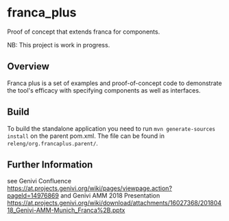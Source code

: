 # franca_plus
Proof of concept that extends franca for components.





NB: This project is work in progress.

## Overview
Franca plus is a set of examples and proof-of-concept code to demonstrate the tool's efficacy with specifying components 
as well as interfaces. 

## Build
To build the standalone application you need to run ``mvn generate-sources install`` on the parent pom.xml. The file can be found in ```releng/org.francaplus.parent/```.
## Further Information

see Genivi Confluence https://at.projects.genivi.org/wiki/pages/viewpage.action?pageId=14976869 
and Genivi AMM 2018 Presentation https://at.projects.genivi.org/wiki/download/attachments/16027368/20180418_Genivi-AMM-Munich_Franca%2B.pptx
